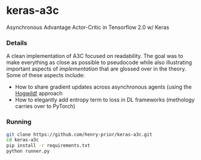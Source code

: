 # keras-a3c
Asynchronous Advantage Actor-Critic in Tensorflow 2.0 w/ Keras

### Details

A clean implementation of A3C focused on readability. The goal was to make everything as close as possible to pseudocode while also illustrating important aspects of _implementation_ that are glossed over in the theory. 
Some of these aspects include: 
- How to share gradient updates across asynchronous agents (using the [Hogwild!](https://arxiv.org/abs/1106.5730) approach
- How to elegantly add entropy term to loss in DL frameworks (methology carries over to PyTorch)

### Running

``` bash
git clone https://github.com/henry-prior/keras-a3c.git
cd keras-a3c
pip install -r requirements.txt
python runner.py
```

